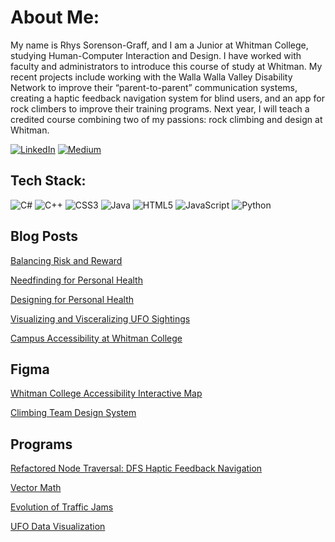 # About Me:
My name is Rhys Sorenson-Graff, and I am a Junior at Whitman College, studying Human-Computer Interaction and Design. I have worked with faculty and administrators to introduce this course of study at Whitman. My recent projects include working with the Walla Walla Valley Disability Network to improve their “parent-to-parent” communication systems, creating a haptic feedback navigation system for blind users, and an app for rock climbers to improve their training programs. Next year, I will teach a credited course combining two of my passions: rock climbing and design at Whitman.

[![LinkedIn](https://img.shields.io/badge/LinkedIn-%230077B5.svg?logo=linkedin&logoColor=white)](https://linkedin.com/in/https://www.linkedin.com/in/rhys-sorenson-graff/) [![Medium](https://img.shields.io/badge/Medium-12100E?logo=medium&logoColor=white)](https://medium.com/@@sorensor) 

## Tech Stack:
![C#](https://img.shields.io/badge/c%23-%23239120.svg?style=for-the-badge&logo=c-sharp&logoColor=white) ![C++](https://img.shields.io/badge/c++-%2300599C.svg?style=for-the-badge&logo=c%2B%2B&logoColor=white) ![CSS3](https://img.shields.io/badge/css3-%231572B6.svg?style=for-the-badge&logo=css3&logoColor=white) ![Java](https://img.shields.io/badge/java-%23ED8B00.svg?style=for-the-badge&logo=java&logoColor=white) ![HTML5](https://img.shields.io/badge/html5-%23E34F26.svg?style=for-the-badge&logo=html5&logoColor=white) ![JavaScript](https://img.shields.io/badge/javascript-%23323330.svg?style=for-the-badge&logo=javascript&logoColor=%23F7DF1E) ![Python](https://img.shields.io/badge/python-3670A0?style=for-the-badge&logo=python&logoColor=ffdd54)

## Blog Posts

<a href="https://medium.com/@sorensor/balancing-risk-and-reward-how-successes-of-playground-design-highlight-the-failures-in-classrooms-97968f06858b">Balancing Risk and Reward</a>

<a href="https://medium.com/@sorensor/rhys-individual-project-2-needfinding-for-personal-health-198898ccbb4f">Needfinding for Personal Health</a>

<a href="https://medium.com/@sorensor/rhys-individual-project-3-designing-for-personal-health-7aabca713a2a">Designing for Personal Health</a>

<a href="https://medium.com/@sorensor/visualizing-and-visceralizing-ufo-sightings-f315ae6bfea6">Visualizing and Visceralizing UFO Sightings</a>

<a href="https://medium.com/@sorensor/campus-accessibility-at-whitman-college-134cd6eecc2">Campus Accessibility at Whitman College</a>


## Figma

<a href="https://www.figma.com/proto/iawRan1vCbUAfndibVdfql/Whitman-College-Accessibility-Interactive-Map?node-id=10-20&starting-point-node-id=10%3A20">Whitman College Accessibility Interactive Map</a>

<a href="https://www.figma.com/proto/HJpApKr9aPpvBNlMoawu03/Climbing-Team-Design-System?node-id=1-26&starting-point-node-id=1%3A26">Climbing Team Design System</a>


## Programs

<a href="https://github.com/Rhys-sg/Haptic-Feedback-Navigation">Refactored Node Traversal: DFS Haptic Feedback Navigation</a>

<a href="https://github.com/Rhys-sg/Vector-Math">Vector Math</a>

<a href="https://github.com/Rhys-sg/Evolution-of-Traffic-Jams">Evolution of Traffic Jams</a>

<a href="https://github.com/Rhys-sg/UFO-Data-Visualization">UFO Data Visualization</a>


